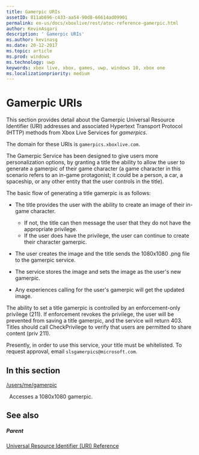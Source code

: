 ```yaml
---
title: Gamerpic URIs
assetID: 811ab696-c433-aa54-90d8-66614ad09901
permalink: en-us/docs/xboxlive/rest/atoc-reference-gamerpic.html
author: KevinAsgari
description: ' Gamerpic URIs'
ms.author: kevinasg
ms.date: 20-12-2017
ms.topic: article
ms.prod: windows
ms.technology: uwp
keywords: xbox live, xbox, games, uwp, windows 10, xbox one
ms.localizationpriority: medium
---
```



# Gamerpic URIs
 
This section provides detail about the Gamerpic Universal Resource Identifier (URI) addresses and associated Hypertext Transport Protocol (HTTP) methods from Xbox Live Services for *gamerpics*.
 
The domain for these URIs is `gamerpics.xboxlive.com`.
 
The Gamerpic Service has been designed to give users more personalization options, by granting a title the ability to allow the user to generate a gamerpic of their game character (a game character in this scenario refers to an in-game protagonist; it could be a person, a car, a spaceship, or any other entity that the user controls in the title).
 
The basic flow of generating a title gamerpic is as follows:
 
   * The title provides the user with the ability to create an image of their in-game character. 
     * If not, the title can then message the user that they do not have the appropriate privilege.
     * If the user does have the privilege, the user can continue to create their character gamerpic.
  
   * The user creates the image and the title sends the 1080x1080 .png file to the gamerpic service.
   * The service stores the image and sets the image as the user's new gamerpic.
   * Any experiences calling for the user's gamerpic will get the updated image.
  
The ability to set a title gamerpic is controlled by an enforcement-only privilege (211). If enforcement revokes the privilege, the user will be prevented from saving a title gamerpic, and the service will return 403. Titles should call CheckPrivilege to verify that users are permitted to share content (priv 211).
 
Presently, in order to use this service, your title must be whitelisted. To request approval, email `slsgamerpics@microsoft.com`.
 
<a id="ID4EGC"></a>

 
## In this section

[/users/me/gamerpic](uri-usersmegamerpic.md)

&nbsp;&nbsp;Accesses a 1080x1080 gamerpic.
 
<a id="ID4EMC"></a>

 
## See also
 
<a id="ID4EOC"></a>

 
##### Parent 

[Universal Resource Identifier (URI) Reference](../atoc-xboxlivews-reference-uris.md)

   